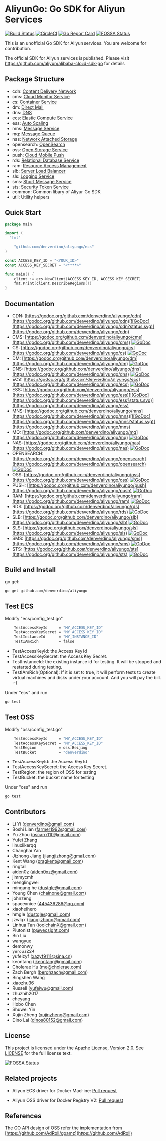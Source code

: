 # AliyunGo: Go SDK for Aliyun Services

[![Build Status](https://travis-ci.org/denverdino/aliyungo.svg?branch=master)](https://travis-ci.org/denverdino/aliyungo) [![CircleCI](https://circleci.com/gh/denverdino/aliyungo.svg?style=svg)](https://circleci.com/gh/denverdino/aliyungo) [![Go Report Card](https://goreportcard.com/badge/github.com/denverdino/aliyungo)](https://goreportcard.com/report/github.com/denverdino/aliyungo)
[![FOSSA Status](https://app.fossa.io/api/projects/git%2Bgithub.com%2Fdenverdino%2Faliyungo.svg?type=shield)](https://app.fossa.io/projects/git%2Bgithub.com%2Fdenverdino%2Faliyungo?ref=badge_shield)

This is an unofficial Go SDK for Aliyun services. You are welcome for contribution.

The official SDK for Aliyun services is published. Please visit https://github.com/aliyun/alibaba-cloud-sdk-go for details

## Package Structure

* cdn: [Content Delivery Network](https://help.aliyun.com/document_detail/27101.html)
* cms: [Cloud Monitor Service](https://help.aliyun.com/document_detail/28615.html)
* cs: [Container Service](https://help.aliyun.com/product/25972.html)
* dm: [Direct Mail](https://help.aliyun.com/document_detail/29414.html)
* dns: [DNS](https://help.aliyun.com/document_detail/dns/api-reference/summary.html)
* ecs: [Elastic Compute Service](https://help.aliyun.com/document_detail/ecs/open-api/summary.html)
* ess: [Auto Scaling](https://help.aliyun.com/document_detail/25857.html)
* mns: [Message Service](https://help.aliyun.com/document_detail/27414.html)
* mq: [Message Queue](https://help.aliyun.com/document_detail/29532.html)
* nas: [Network Attached Storage](https://help.aliyun.com/document_detail/27518.html)
* opensearch: [OpenSearch](https://help.aliyun.com/document_detail/29118.html)
* oss: [Open Storage Service](https://help.aliyun.com/document_detail/oss/api-reference/abstract.html)
* push: [Cloud Mobile Push](https://help.aliyun.com/document_detail/30049.html)
* rds: [Relational Database Service](https://help.aliyun.com/document_detail/26226.html)
* ram: [Resource Access Management](https://help.aliyun.com/document_detail/ram/ram-api-reference/intro/intro.html)
* slb: [Server Load Balancer](https://help.aliyun.com/document_detail/slb/api-reference/brief-introduction.html)
* sls: [Logging Service](https://help.aliyun.com/document_detail/sls/api/overview.html)
* sms: [Short Message Service](https://help.aliyun.com/product/44282.html)
* sts: [Security Token Service](https://help.aliyun.com/document_detail/28756.html)
* common: Common libary of Aliyun Go SDK
* util: Utility helpers

## Quick Start

```go
package main

import (
  "fmt"

	"github.com/denverdino/aliyungo/ecs"
)

const ACCESS_KEY_ID = "<YOUR_ID>"
const ACCESS_KEY_SECRET = "<****>"

func main() {
	client := ecs.NewClient(ACCESS_KEY_ID, ACCESS_KEY_SECRET)
	fmt.Print(client.DescribeRegions())
}

```

## Documentation

  * CDN: [https://godoc.org/github.com/denverdino/aliyungo/cdn](https://godoc.org/github.com/denverdino/aliyungo/cdn)[![GoDoc](https://godoc.org/github.com/denverdino/aliyungo/cdn?status.svg)](https://godoc.org/github.com/denverdino/aliyungo/cdn)
  * CMS: [https://godoc.org/github.com/denverdino/aliyungo/cms](https://godoc.org/github.com/denverdino/aliyungo/cms) [![GoDoc](https://godoc.org/github.com/denverdino/aliyungo/cms?status.svg)](https://godoc.org/github.com/denverdino/aliyungo/cms)
  * CS: [https://godoc.org/github.com/denverdino/aliyungo/cs](https://godoc.org/github.com/denverdino/aliyungo/cs) [![GoDoc](https://godoc.org/github.com/denverdino/aliyungo/cs?status.svg)](https://godoc.org/github.com/denverdino/aliyungo/cs)
  * DM: [https://godoc.org/github.com/denverdino/aliyungo/dm](https://godoc.org/github.com/denverdino/aliyungo/dm) [![GoDoc](https://godoc.org/github.com/denverdino/aliyungo/dm?status.svg)](https://godoc.org/github.com/denverdino/aliyungo/dm)
  * DNS: [https://godoc.org/github.com/denverdino/aliyungo/dns](https://godoc.org/github.com/denverdino/aliyungo/dns) [![GoDoc](https://godoc.org/github.com/denverdino/aliyungo/dns?status.svg)](https://godoc.org/github.com/denverdino/aliyungo/dns)
  * ECS: [https://godoc.org/github.com/denverdino/aliyungo/ecs](https://godoc.org/github.com/denverdino/aliyungo/ecs) [![GoDoc](https://godoc.org/github.com/denverdino/aliyungo/ecs?status.svg)](https://godoc.org/github.com/denverdino/aliyungo/ecs)
  * ESS: [https://godoc.org/github.com/denverdino/aliyungo/ess](https://godoc.org/github.com/denverdino/aliyungo/ess)[![GoDoc](https://godoc.org/github.com/denverdino/aliyungo/ess?status.svg)](https://godoc.org/github.com/denverdino/aliyungo/ess)
  * MNS: [https://godoc.org/github.com/denverdino/aliyungo/mns](https://godoc.org/github.com/denverdino/aliyungo/mns)[![GoDoc](https://godoc.org/github.com/denverdino/aliyungo/mns?status.svg)](https://godoc.org/github.com/denverdino/aliyungo/mns)
  * MQ: [https://godoc.org/github.com/denverdino/aliyungo/mq](https://godoc.org/github.com/denverdino/aliyungo/mq) [![GoDoc](https://godoc.org/github.com/denverdino/aliyungo/mq?status.svg)](https://godoc.org/github.com/denverdino/aliyungo/mq)
  * NAS: [https://godoc.org/github.com/denverdino/aliyungo/nas](https://godoc.org/github.com/denverdino/aliyungo/nas) [![GoDoc](https://godoc.org/github.com/denverdino/aliyungo/nas?status.svg)](https://godoc.org/github.com/denverdino/aliyungo/nas)
  * OPENSEARCH: [https://godoc.org/github.com/denverdino/aliyungo/opensearch](https://godoc.org/github.com/denverdino/aliyungo/opensearch) [![GoDoc](https://godoc.org/github.com/denverdino/aliyungo/opensearch?status.svg)](https://godoc.org/github.com/denverdino/aliyungo/opensearch)
  * OSS: [https://godoc.org/github.com/denverdino/aliyungo/oss](https://godoc.org/github.com/denverdino/aliyungo/oss) [![GoDoc](https://godoc.org/github.com/denverdino/aliyungo/oss?status.svg)](https://godoc.org/github.com/denverdino/aliyungo/oss)
  * PUSH: [https://godoc.org/github.com/denverdino/aliyungo/push](https://godoc.org/github.com/denverdino/aliyungo/push) [![GoDoc](https://godoc.org/github.com/denverdino/aliyungo/push?status.svg)](https://godoc.org/github.com/denverdino/aliyungo/push)
  * RAM: [https://godoc.org/github.com/denverdino/aliyungo/ram](https://godoc.org/github.com/denverdino/aliyungo/ram) [![GoDoc](https://godoc.org/github.com/denverdino/aliyungo/ram?status.svg)](https://godoc.org/github.com/denverdino/aliyungo/ram)
  * RDS: [https://godoc.org/github.com/denverdino/aliyungo/rds](https://godoc.org/github.com/denverdino/aliyungo/rds) [![GoDoc](https://godoc.org/github.com/denverdino/aliyungo/rds?status.svg)](https://godoc.org/github.com/denverdino/aliyungo/rds)
  * SLB: [https://godoc.org/github.com/denverdino/aliyungo/slb](https://godoc.org/github.com/denverdino/aliyungo/slb) [![GoDoc](https://godoc.org/github.com/denverdino/aliyungo/slb?status.svg)](https://godoc.org/github.com/denverdino/aliyungo/slb)
  * SLS: [https://godoc.org/github.com/denverdino/aliyungo/sls](https://godoc.org/github.com/denverdino/aliyungo/sls) [![GoDoc](https://godoc.org/github.com/denverdino/aliyungo/sls?status.svg)](https://godoc.org/github.com/denverdino/aliyungo/sls)
  * SMS: [https://godoc.org/github.com/denverdino/aliyungo/sms](https://godoc.org/github.com/denverdino/aliyungo/sms) [![GoDoc](https://godoc.org/github.com/denverdino/aliyungo/sms?status.svg)](https://godoc.org/github.com/denverdino/aliyungo/sms)
  * STS: [https://godoc.org/github.com/denverdino/aliyungo/sts](https://godoc.org/github.com/denverdino/aliyungo/sts) [![GoDoc](https://godoc.org/github.com/denverdino/aliyungo/sts?status.svg)](https://godoc.org/github.com/denverdino/aliyungo/sts)

## Build and Install

go get:

```sh
go get github.com/denverdino/aliyungo
```

## Test ECS

Modify "ecs/config_test.go"

```sh
	TestAccessKeyId     = "MY_ACCESS_KEY_ID"
	TestAccessKeySecret = "MY_ACCESS_KEY_ID"
	TestInstanceId      = "MY_INSTANCE_ID"
	TestIAmRich         = false
```

* TestAccessKeyId: the Access Key Id
* TestAccessKeySecret: the Access Key Secret.
* TestInstanceId: the existing instance id for testing. It will be stopped and restarted during testing.
* TestIAmRich(Optional): If it is set to true, it will perform tests to create virtual machines and disks under your account. And you will pay the bill. :-)

Under "ecs" and run

```sh
go test
```

## Test OSS

Modify "oss/config_test.go"

```sh
	TestAccessKeyId     = "MY_ACCESS_KEY_ID"
	TestAccessKeySecret = "MY_ACCESS_KEY_ID"
	TestRegion          = oss.Beijing
	TestBucket          = "denverdino"
```

* TestAccessKeyId: the Access Key Id
* TestAccessKeySecret: the Access Key Secret.
* TestRegion: the region of OSS for testing
* TestBucket: the bucket name for testing

Under "oss" and run

```sh
go test
```

## Contributors

  * Li Yi (denverdino@gmail.com)
  * Boshi Lian (farmer1992@gmail.com)
  * Yu Zhou (oscarrr110@gmail.com)
  * Yufei Zhang
  * linuxlikerqq
  * Changhai Yan
  * Jizhong Jiang (jiangjizhong@gmail.com)
  * Kent Wang (pragkent@gmail.com)
  * ringtail
  * aiden0z (aiden0xz@gmail.com)
  * jimmycmh
  * menglingwei
  * mingang.he (dustgle@gmail.com)
  * Young Chen (chainone@gmail.com)
  * johnzeng
  * spacexnice (445436286@qq.com)
  * xiaoheihero
  * hmgle (dustgle@gmail.com)
  * jzwlqx (jiangjizhong@gmail.com)
  * Linhua Tan (toolchainX@gmail.com)
  * Plutonist (p@vecsight.com)
  * Bin Liu
  * wangyue
  * demonwy
  * yarous224
  * yufeizyf (xazyf9111@sina.cn)
  * keontang (ikeontang@gmail.com)
  * Cholerae Hu (me@cholerae.com)
  * Zach Bergh (berghzach@gmail.com)
  * Bingshen Wang
  * xiaozhu36
  * Russell (yufeiwu@gmail.com)
  * zhuzhih2017
  * cheyang
  * Hobo Chen
  * Shuwei Yin
  * Xujin Zheng (xujinzheng@gmail.com)
  * Dino Lai (dinos80152@gmail.com)

## License

This project is licensed under the Apache License, Version 2.0. See [LICENSE](https://github.com/denverdino/aliyungo/blob/master/LICENSE.txt) for the full license text.


[![FOSSA Status](https://app.fossa.io/api/projects/git%2Bgithub.com%2Fdenverdino%2Faliyungo.svg?type=large)](https://app.fossa.io/projects/git%2Bgithub.com%2Fdenverdino%2Faliyungo?ref=badge_large)

## Related projects

  * Aliyun ECS driver for Docker Machine: [Pull request](https://github.com/docker/machine/pull/1182)

  * Aliyun OSS driver for Docker Registry V2: [Pull request](https://github.com/docker/distribution/pull/514)

## References

The GO API design of OSS refer the implementation from [https://github.com/AdRoll/goamz](https://github.com/AdRoll)